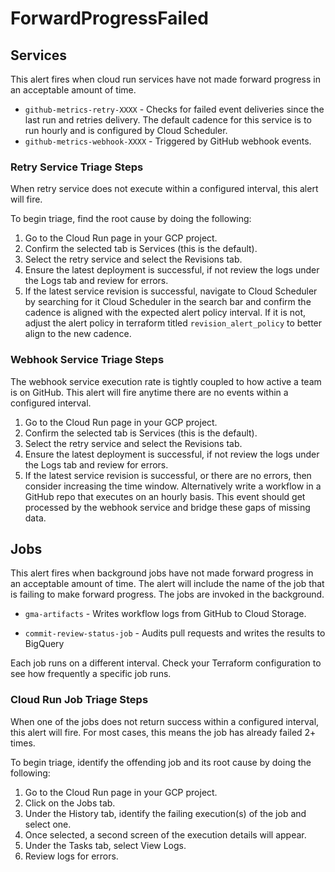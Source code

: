 # ForwardProgressFailed

## Services

This alert fires when cloud run services have not made forward progress in an acceptable amount of time. 

- `github-metrics-retry-XXXX` - Checks for failed event deliveries since the last run and retries delivery. The default cadence for this service is to run hourly and is configured by Cloud Scheduler.
- `github-metrics-webhook-XXXX` - Triggered by GitHub webhook events.


### Retry Service Triage Steps

When retry service does not execute within a configured interval, this alert will fire.

To begin triage, find the root cause by doing the following:

1. Go to the Cloud Run page in your GCP project.
2. Confirm the selected tab is Services (this is the default).
3. Select the retry service and select the Revisions tab.
4. Ensure the latest deployment is successful, if not review the logs under the Logs tab and review for errors.
6. If the latest service revision is successful, navigate to Cloud Scheduler by searching for it Cloud Scheduler in the search bar and confirm the cadence is aligned with the expected alert policy interval. If it is not, adjust the alert policy in terraform titled `revision_alert_policy` to better align to the new cadence.

### Webhook Service Triage Steps

The webhook service execution rate is tightly coupled to how active a team is on GitHub. This alert will fire anytime there are no events within a configured interval.

1. Go to the Cloud Run page in your GCP project.
2. Confirm the selected tab is Services (this is the default).
3. Select the retry service and select the Revisions tab.
4. Ensure the latest deployment is successful, if not review the logs under the Logs tab and review for errors.
5. If the latest service revision is successful, or there are no errors, then consider increasing the time window. Alternatively write a workflow in a GitHub repo that executes on an hourly basis. This event should get processed by the webhook service and bridge these gaps of missing data.

## Jobs

This alert fires when background jobs have not made forward progress in an acceptable amount of time. The alert will include the name of the job that is failing to make forward progress. The jobs are invoked in the background.

- `gma-artifacts` - Writes workflow logs from GitHub to Cloud Storage. 

- `commit-review-status-job` - Audits pull requests and writes the results to BigQuery

Each job runs on a different interval. Check your Terraform configuration to see how frequently a specific job runs.

### Cloud Run Job Triage Steps

When one of the jobs does not return success within a configured interval, this alert will fire. For most cases, this means the job has already failed 2+ times.

To begin triage, identify the offending job and its root cause by doing the following:

1. Go to the Cloud Run page in your GCP project.
2. Click on the Jobs tab.
3. Under the History tab, identify the failing execution(s) of the job and select one.
4. Once selected, a second screen of the execution details will appear.
5. Under the Tasks tab, select View Logs.
6. Review logs for errors.
